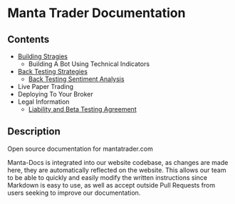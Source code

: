 # Manta Trader Documentation

## Contents

* [Building Stragies](https://github.com/Manta-AI/Manta-Docs/blob/master/pages/editor.md)  
  * Building A Bot Using Technical Indicators  
* [Back Testing Strategies](https://github.com/Manta-AI/Manta-Docs/blob/master/pages/backtesting.md)
  * [Back Testing Sentiment Analysis](https://github.com/Manta-AI/Manta-Docs/blob/master/pages/sentiment.md)
* Live Paper Trading 
* Deploying To Your Broker
* Legal Information 
  * [Liability and Beta Testing Agreement](https://github.com/Manta-AI/Manta-Docs/blob/master/pages/liability.md)

## Description

Open source documentation for mantatrader.com

Manta-Docs is integrated into our website codebase, as changes are made here, they are automatically reflected on the website. This allows our team to be able to quickly and easily modify the written instructions since Markdown is easy to use, as well as accept outside Pull Requests from users seeking to improve our documentation.

